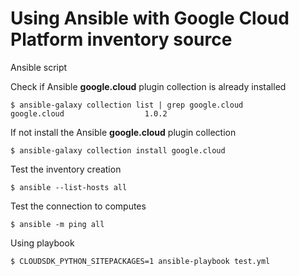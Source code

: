 # Using Ansible with Google Cloud Platform inventory source 

Ansible script


Check if Ansible **google.cloud** plugin collection is already installed

```console
$ ansible-galaxy collection list | grep google.cloud
google.cloud                  1.0.2
```


If not install the Ansible **google.cloud** plugin collection

```console
$ ansible-galaxy collection install google.cloud
```

Test the inventory creation

```console
$ ansible --list-hosts all
```

Test the connection to computes

```console
$ ansible -m ping all 
```

Using playbook

```console
$ CLOUDSDK_PYTHON_SITEPACKAGES=1 ansible-playbook test.yml 
```